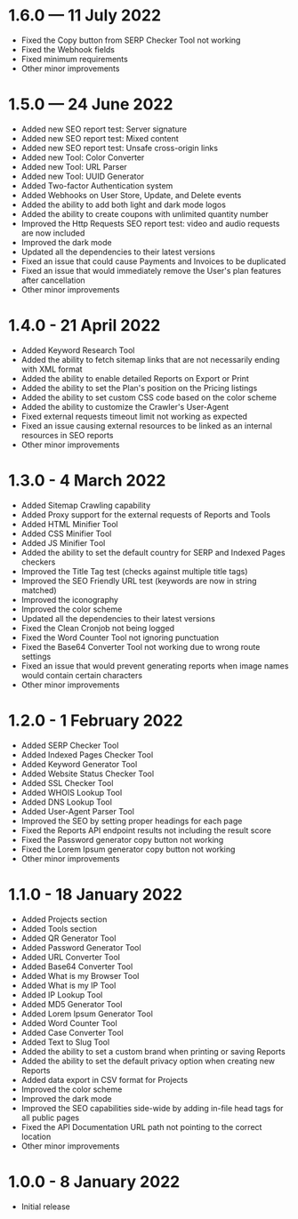 # 1.6.0 — 11 July 2022
 - Fixed the Copy button from SERP Checker Tool not working
 - Fixed the Webhook fields
 - Fixed minimum requirements
 - Other minor improvements

# 1.5.0 — 24 June 2022

 - Added new SEO report test: Server signature
 - Added new SEO report test: Mixed content
 - Added new SEO report test: Unsafe cross-origin links
 - Added new Tool: Color Converter
 - Added new Tool: URL Parser
 - Added new Tool: UUID Generator
 - Added Two-factor Authentication system
 - Added Webhooks on User Store, Update, and Delete events
 - Added the ability to add both light and dark mode logos
 - Added the ability to create coupons with unlimited quantity number
 - Improved the Http Requests SEO report test: video and audio requests are now included
 - Improved the dark mode
 - Updated all the dependencies to their latest versions
 - Fixed an issue that could cause Payments and Invoices to be duplicated
 - Fixed an issue that would immediately remove the User's plan features after cancellation
 - Other minor improvements

# 1.4.0 - 21 April 2022

 - Added Keyword Research Tool
 - Added the ability to fetch sitemap links that are not necessarily ending with XML format
 - Added the ability to enable detailed Reports on Export or Print
 - Added the ability to set the Plan's position on the Pricing listings
 - Added the ability to set custom CSS code based on the color scheme
 - Added the ability to customize the Crawler's User-Agent
 - Fixed external requests timeout limit not working as expected
 - Fixed an issue causing external resources to be linked as an internal resources in SEO reports
 - Other minor improvements


# 1.3.0 - 4 March 2022

 - Added Sitemap Crawling capability
 - Added Proxy support for the external requests of Reports and Tools
 - Added HTML Minifier Tool
 - Added CSS Minifier Tool
 - Added JS Minifier Tool
 - Added the ability to set the default country for SERP and Indexed Pages checkers
 - Improved the Title Tag test (checks against multiple title tags)
 - Improved the SEO Friendly URL test (keywords are now in string matched)
 - Improved the iconography
 - Improved the color scheme
 - Updated all the dependencies to their latest versions
 - Fixed the Clean Cronjob not being logged
 - Fixed the Word Counter Tool not ignoring punctuation
 - Fixed the Base64 Converter Tool not working due to wrong route settings
 - Fixed an issue that would prevent generating reports when image names would contain certain characters
 - Other minor improvements


# 1.2.0 - 1 February 2022

 - Added SERP Checker Tool
 - Added Indexed Pages Checker Tool
 - Added Keyword Generator Tool
 - Added Website Status Checker Tool
 - Added SSL Checker Tool
 - Added WHOIS Lookup Tool
 - Added DNS Lookup Tool
 - Added User-Agent Parser Tool
 - Improved the SEO by setting proper headings for each page
 - Fixed the Reports API endpoint results not including the result score
 - Fixed the Password generator copy button not working
 - Fixed the Lorem Ipsum generator copy button not working
 - Other minor improvements


# 1.1.0 - 18 January 2022

 - Added Projects section
 - Added Tools section
 - Added QR Generator Tool
 - Added Password Generator Tool
 - Added URL Converter Tool
 - Added Base64 Converter Tool
 - Added What is my Browser Tool
 - Added What is my IP Tool
 - Added IP Lookup Tool
 - Added MD5 Generator Tool
 - Added Lorem Ipsum Generator Tool
 - Added Word Counter Tool
 - Added Case Converter Tool
 - Added Text to Slug Tool
 - Added the ability to set a custom brand when printing or saving Reports
 - Added the ability to set the default privacy option when creating new Reports
 - Added data export in CSV format for Projects
 - Improved the color scheme
 - Improved the dark mode
 - Improved the SEO capabilities side-wide by adding in-file head tags for all public pages
 - Fixed the API Documentation URL path not pointing to the correct location
 - Other minor improvements


# 1.0.0 - 8 January 2022

 - Initial release
